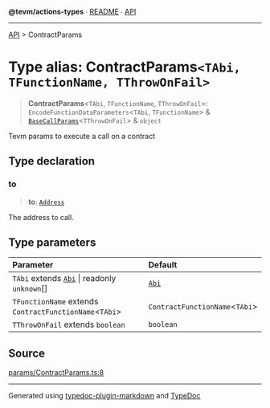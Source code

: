 **@tevm/actions-types** ∙ [README](../README.md) ∙ [API](../API.md)

***

[API](../API.md) > ContractParams

# Type alias: ContractParams`<TAbi, TFunctionName, TThrowOnFail>`

> **ContractParams**\<`TAbi`, `TFunctionName`, `TThrowOnFail`\>: `EncodeFunctionDataParameters`\<`TAbi`, `TFunctionName`\> & [`BaseCallParams`](BaseCallParams.md)\<`TThrowOnFail`\> & `object`

Tevm params to execute a call on a contract

## Type declaration

### to

> **to**: [`Address`](Address.md)

The address to call.

## Type parameters

| Parameter | Default |
| :------ | :------ |
| `TAbi` extends [`Abi`](Abi.md) \| readonly `unknown`[] | [`Abi`](Abi.md) |
| `TFunctionName` extends `ContractFunctionName`\<`TAbi`\> | `ContractFunctionName`\<`TAbi`\> |
| `TThrowOnFail` extends `boolean` | `boolean` |

## Source

[params/ContractParams.ts:8](https://github.com/evmts/tevm-monorepo/blob/main/packages/actions-types/src/params/ContractParams.ts#L8)

***
Generated using [typedoc-plugin-markdown](https://www.npmjs.com/package/typedoc-plugin-markdown) and [TypeDoc](https://typedoc.org/)
